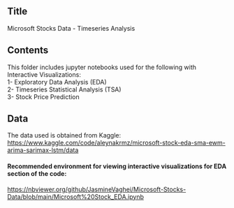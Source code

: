## Title
Microsoft Stocks Data - Timeseries Analysis

## Contents
This folder includes jupyter notebooks used for the following with Interactive Visualizations:  
1- Exploratory Data Analysis (EDA)  
2- Timeseries Statistical Analysis (TSA)  
3- Stock Price Prediction

## Data
The data used is obtained from Kaggle: https://www.kaggle.com/code/aleynakrmz/microsoft-stock-eda-sma-ewm-arima-sarimax-lstm/data

#### Recommended environment for viewing interactive visualizations for EDA section of the code:
https://nbviewer.org/github/JasmineVaghei/Microsoft-Stocks-Data/blob/main/Microsoft%20Stock_EDA.ipynb

